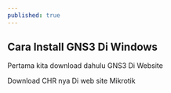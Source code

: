 ```yaml
---
published: true
---
```

## Cara Install GNS3 Di Windows

Pertama kita download dahulu GNS3 Di Website 

Download CHR nya Di web site Mikrotik
